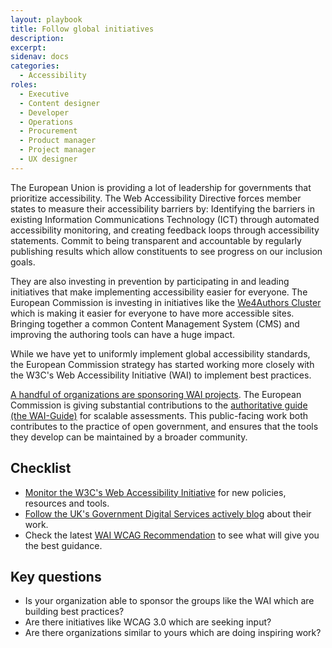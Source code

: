 ```yaml
---
layout: playbook
title: Follow global initiatives
description: 
excerpt: 
sidenav: docs
categories:
  - Accessibility
roles:
  - Executive
  - Content designer
  - Developer
  - Operations
  - Procurement
  - Product manager
  - Project manager
  - UX designer
---
```


The European Union is providing a lot of leadership for governments that prioritize accessibility. The Web Accessibility Directive forces member states to measure their accessibility barriers by: Identifying the barriers in existing Information Communications Technology (ICT) through automated accessibility monitoring, and creating feedback loops through accessibility statements. Commit to being transparent and accountable by regularly publishing results which allow constituents to see progress on our inclusion goals.

They are also investing in prevention by participating in and leading initiatives that make implementing accessibility easier for everyone. The European Commission is investing in initiatives like the [We4Authors Cluster](https://accessibilitycluster.com/) which is making it easier for everyone to have more accessible sites. Bringing together a common Content Management System (CMS) and improving the authoring tools can have a huge impact.

While we have yet to uniformly implement global accessibility standards, the European Commission strategy has started working more closely with the W3C's Web Accessibility Initiative (WAI) to implement best practices.

[A handful of organizations are sponsoring WAI projects](https://www.w3.org/WAI/about/sponsoring/). The European Commission is giving substantial contributions to the [authoritative guide (the WAI-Guide)](https://ec.europa.eu/digital-single-market/en/content/wai-guide) for scalable assessments. This public-facing work both contributes to the practice of open government, and ensures that the tools they develop can be maintained by a broader community.

## Checklist

* [Monitor the W3C's Web Accessibility Initiative](https://www.w3.org/WAI/) for new policies, resources and tools.
* [Follow the UK's Government Digital Services actively blog](https://accessibility.blog.gov.uk/about/) about their work.
* Check the latest [WAI WCAG Recommendation](https://www.w3.org/TR/WCAG/) to see what will give you the best guidance.

## Key questions

* Is your organization able to sponsor the groups like the WAI which are building best practices?
* Are there initiatives like WCAG 3.0 which are seeking input?
* Are there organizations similar to yours which are doing inspiring work?
